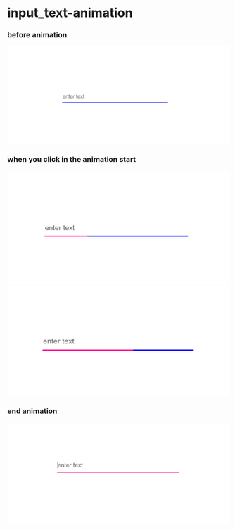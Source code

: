 # input_text-animation

### before animation  
<img src="images/input-before_animation.PNG" width="800">
  
  
### when you click in the animation start  
<img src="images/input-start_animation1.PNG" width="600">
 
<img src="images/input-start_animation2.PNG" width="600">
  
  
### end animation  
<img src="images/input-end_animation.PNG" width="600">
